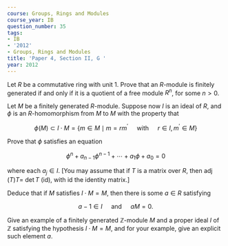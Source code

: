 ```yaml
---
course: Groups, Rings and Modules
course_year: IB
question_number: 35
tags:
- IB
- '2012'
- Groups, Rings and Modules
title: 'Paper 4, Section II, G '
year: 2012
---
```




Let $R$ be a commutative ring with unit 1. Prove that an $R$-module is finitely generated if and only if it is a quotient of a free module $R^{n}$, for some $n>0$.

Let $M$ be a finitely generated $R$-module. Suppose now $I$ is an ideal of $R$, and $\phi$ is an $R$-homomorphism from $M$ to $M$ with the property that

$$\phi(M) \subset I \cdot M=\left\{m \in M \mid m=r m^{\prime} \quad \text { with } \quad r \in I, m^{\prime} \in M\right\}$$

Prove that $\phi$ satisfies an equation

$$\phi^{n}+a_{n-1} \phi^{n-1}+\cdots+a_{1} \phi+a_{0}=0$$

where each $a_{j} \in I$. [You may assume that if $T$ is a matrix over $R$, then $\operatorname{adj}(T) T=$ $\operatorname{det} T$ (id), with id the identity matrix.]

Deduce that if $M$ satisfies $I \cdot M=M$, then there is some $a \in R$ satisfying

$$a-1 \in I \quad \text { and } \quad a M=0 .$$

Give an example of a finitely generated $\mathbb{Z}$-module $M$ and a proper ideal $I$ of $\mathbb{Z}$ satisfying the hypothesis $I \cdot M=M$, and for your example, give an explicit such element $a$.